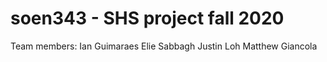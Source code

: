 # soen343 - SHS project fall 2020

Team members:
Ian Guimaraes
Elie Sabbagh
Justin Loh
Matthew Giancola
